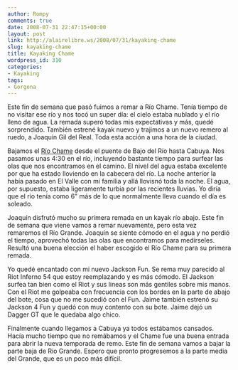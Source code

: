 ```yaml
---
author: Rompy
comments: true
date: 2008-07-31 22:47:15+00:00
layout: post
link: http://alairelibre.ws/2008/07/31/kayaking-chame
slug: kayaking-chame
title: Kayaking Chame
wordpress_id: 310
categories:
- Kayaking
tags:
- Gorgona
---
```


Este fin de semana que pasó fuimos a remar a Rí­o Chame. Tení­a tiempo de no visitar ese rí­o y nos tocó un super día: el cielo estaba nublado y el rí­o lleno de agua. La remada superó todas mis expectativas y más, quedé sorprendido. También estrené kayak nuevo y trajimos a un nuevo remero al ruedo, a Joaquí­n Gil del Real. Toda esta acción a una hora de la ciudad.

Bajamos el [Rí­o Chame](http://alairelibre.ws/gallery/v/Chame/) desde el puente de Bajo del Rí­o hasta Cabuya. Nos pasamos unas 4:30 en el rí­o, incluyendo bastante tiempo para surfear las olas que nos encontramos en el camino. El nivel del agua estaba excelente por que ha estado lloviendo en la cabecera del rí­o. La noche anterior la habí­a pasado en El Valle con mi familia y allá llovisnó toda la noche. El agua, por supuesto, estaba ligeramente turbia por las recientes lluvias. Yo diría que el rí­o tení­a como 6" más de lo que normalmente lleva cuando el dí­a es soleado.

Joaquín disfrutó mucho su primera remada en un kayak río abajo. Este fin de semana que viene vamos a remar nuevamente, pero esta vez remaremos el Río Grande. Joaquín se siente cómodo en el agua y no perdió el tiempo, aprovechó todas las olas que encontramos para medírseles. Resultó una buena elección el haber escogido el Río Chame para su primera remada.

Yo quedé encantado con mi nuevo Jackson Fun. Se rema muy parecido al Riot Inferno 54 que estoy reemplazando y es más cómodo. El Jackson surfea tan bien como el Riot y sus lineas son más gentiles sobre mis manos. Con el Riot me golpeaba con frecuencia con los bordes en la parte de abajo del bote, cosa que no me sucedió con el Fun. Jaime también estrenó su Jackson 4 Fun y quedó con muy contento con su bote. Jaime dejó un Dagger GT que le quedaba algo chico.

Finalmente cuando llegamos a Cabuya ya todos estábamos cansados. Hacía mucho tiempo que no remábamos y el Chame fue una buena entrada para abrir la nueva temporada de remo. Este fin de semana vamos a bajar la parte baja de Río Grande. Espero que pronto progresemos a la parte media del Grande, que es un poco más difícil.
